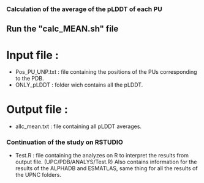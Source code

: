 ### Calculation of the average of the pLDDT of each PU

## Run the "calc_MEAN.sh" file

# Input file :
- Pos_PU_UNP.txt : file containing the positions of the PUs corresponding to the PDB.
- ONLY_pLDDT : folder wich contains all the pLDDT.

# Output file :
- allc_mean.txt : file containing all pLDDT averages.

### Continuation of the study on RSTUDIO
- Test.R : file containing the analyzes on R to interpret the results from output file. (UPC/PDB/ANALYS/Test.R)
  Also contains information for the results of the ALPHADB and ESMATLAS, same thing for all the results of the UPNC folders.

